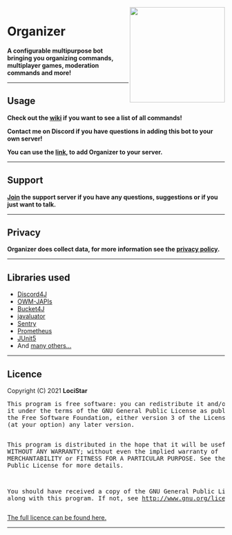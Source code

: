 <!DOCTYPE html>
<html>
<body>
    <a href="https://discord.com/api/oauth2/authorize?client_id=597091642440155158&permissions=18977783020662&scope=bot%20applications.commands">
        <img align="right" src="https://organizer-bot.com/Logo.png" height="220" width="220">
    </a>
    <h1>Organizer</h1>
    <p><b>A configurable multipurpose bot bringing you organizing commands, multiplayer games, moderation commands and more!</b></p>
    <hr>
    <h2>Usage</h2>
    <a></a>
    <p><b>Check out the <a href="https://github.com/LociStar/Organizer/wiki/commands">wiki</a> if you want to see a list of all commands!</b></p>
    <p><b>Contact me on Discord if you have questions in adding this bot to your own server!</b></p>
    <p><b>You can use the <a href="https://discord.com/api/oauth2/authorize?client_id=597091642440155158&permissions=18977783020662&scope=bot%20applications.commands">
        link</a>, to add Organizer to your server.</b></p>
    <hr>
    <h2>Support</h2>
    <p><b><a href="https://discord.gg/tAeFra36KX">Join</a> the support server if you have any questions, suggestions or if you just want to talk.</b></p>
    <hr>
    <h2>Privacy</h2>
    <p><b>Organizer does collect data, for more information see the <a href="https://organizer-bot.com/privacy_policy">privacy policy</a>.</b></p>
    <hr>
    <h2>Libraries used</h2>
    <ul>
        <li><a href="https://github.com/Discord4J/Discord4J">Discord4J</a>
        <li><a href="https://bitbucket.org/aksinghnet/owm-japis">OWM-JAPIs</a>
        <li><a href="https://github.com/vladimir-bukhtoyarov/bucket4j">Bucket4J</a>
        <li><a href="http://javaluator.sourceforge.net/en/home/">javaluator</a>
        <li><a href="https://github.com/getsentry/sentry-java">Sentry</a></li>
        <li><a href="https://github.com/prometheus/client_java">Prometheus</a></li>
        <li><a href="https://github.com/junit-team/junit5">JUnit5</a></li>
        <li>And <a href="pom.xml">many others...</a></li>
    </ul>
    <hr>
    <h2>Licence</h2>
    <p>Copyright (C) 2021 <b>LociStar</b>
        <pre>
This program is free software: you can redistribute it and/or modify
it under the terms of the GNU General Public License as published by
the Free Software Foundation, either version 3 of the License, or
(at your option) any later version.

This program is distributed in the hope that it will be useful, but WITHOUT ANY WARRANTY; without even the implied
warranty of MERCHANTABILITY or FITNESS FOR A PARTICULAR PURPOSE. See the GNU General Public License for more details.

You should have received a copy of the GNU General Public License along with this program. If not,
see http://www.gnu.org/licenses/
</pre>
<a href="https://github.com/LociStar/Organizer/blob/master/LICENSE">The full licence can be found here.</a>
<hr>
</body>
</html>
